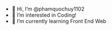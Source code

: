 - 👋 Hi, I’m @phamquochuy1102
- 👀 I’m interested in Coding!
- 🌱 I’m currently learning Front End Web


<!---
phamquochuy1102/phamquochuy1102 is a ✨ special ✨ repository because its `README.md` (this file) appears on your GitHub profile.
You can click the Preview link to take a look at your changes.
--->
